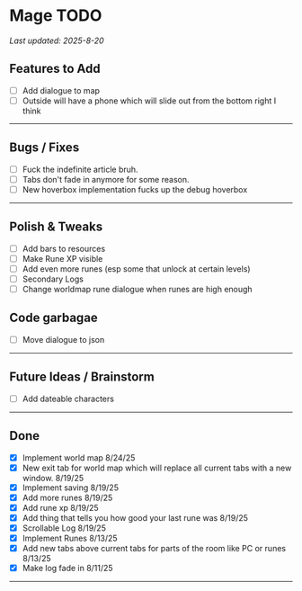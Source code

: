 # Mage TODO

_Last updated: 2025-8-20_


## Features to Add
- [ ] Add dialogue to map
- [ ] Outside will have a phone which will slide out from the bottom right I think

---

## Bugs / Fixes
- [ ] Fuck the indefinite article bruh.
- [ ] Tabs don't fade in anymore for some reason.
- [ ] New hoverbox implementation fucks up the debug hoverbox

---

## Polish & Tweaks
- [ ] Add bars to resources
- [ ] Make Rune XP visible
- [ ] Add even more runes (esp some that unlock at certain levels)
- [ ] Secondary Logs
- [ ] Change worldmap rune dialogue when runes are high enough

## Code garbagae
- [ ] Move dialogue to json

---

## Future Ideas / Brainstorm
- [ ] Add dateable characters

---

## Done
- [x] Implement world map 8/24/25
- [x] New exit tab for world map which will replace all current tabs with a new window. 8/19/25
- [x] Implement saving 8/19/25
- [x] Add more runes 8/19/25
- [x] Add rune xp 8/19/25
- [x] Add thing that tells you how good your last rune was 8/19/25
- [x] Scrollable Log 8/19/25
- [x] Implement Runes 8/13/25
- [x] Add new tabs above current tabs for parts of the room like PC or runes 8/13/25
- [x] Make log fade in  8/11/25
---
